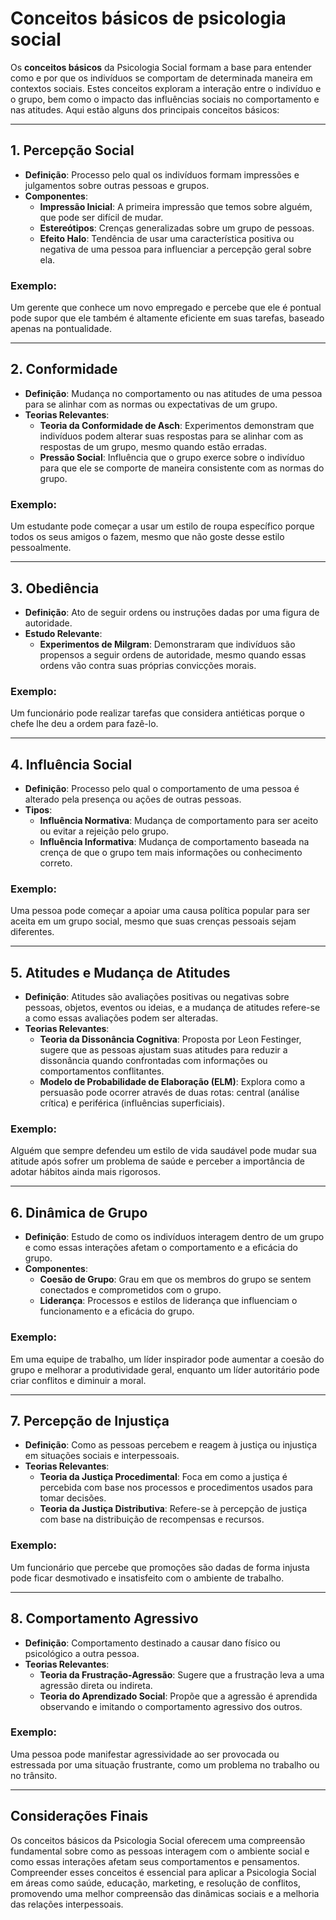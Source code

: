 # Conceitos básicos de psicologia social
Os **conceitos básicos** da Psicologia Social formam a base para entender como e por que os indivíduos se comportam de determinada maneira em contextos sociais. Estes conceitos exploram a interação entre o indivíduo e o grupo, bem como o impacto das influências sociais no comportamento e nas atitudes. Aqui estão alguns dos principais conceitos básicos:

---

## **1. Percepção Social**

- **Definição**: Processo pelo qual os indivíduos formam impressões e julgamentos sobre outras pessoas e grupos.
- **Componentes**:
  - **Impressão Inicial**: A primeira impressão que temos sobre alguém, que pode ser difícil de mudar.
  - **Estereótipos**: Crenças generalizadas sobre um grupo de pessoas.
  - **Efeito Halo**: Tendência de usar uma característica positiva ou negativa de uma pessoa para influenciar a percepção geral sobre ela.

### **Exemplo:**
Um gerente que conhece um novo empregado e percebe que ele é pontual pode supor que ele também é altamente eficiente em suas tarefas, baseado apenas na pontualidade.

---

## **2. Conformidade**

- **Definição**: Mudança no comportamento ou nas atitudes de uma pessoa para se alinhar com as normas ou expectativas de um grupo.
- **Teorias Relevantes**:
  - **Teoria da Conformidade de Asch**: Experimentos demonstram que indivíduos podem alterar suas respostas para se alinhar com as respostas de um grupo, mesmo quando estão erradas.
  - **Pressão Social**: Influência que o grupo exerce sobre o indivíduo para que ele se comporte de maneira consistente com as normas do grupo.

### **Exemplo:**
Um estudante pode começar a usar um estilo de roupa específico porque todos os seus amigos o fazem, mesmo que não goste desse estilo pessoalmente.

---

## **3. Obediência**

- **Definição**: Ato de seguir ordens ou instruções dadas por uma figura de autoridade.
- **Estudo Relevante**:
  - **Experimentos de Milgram**: Demonstraram que indivíduos são propensos a seguir ordens de autoridade, mesmo quando essas ordens vão contra suas próprias convicções morais.

### **Exemplo:**
Um funcionário pode realizar tarefas que considera antiéticas porque o chefe lhe deu a ordem para fazê-lo.

---

## **4. Influência Social**

- **Definição**: Processo pelo qual o comportamento de uma pessoa é alterado pela presença ou ações de outras pessoas.
- **Tipos**:
  - **Influência Normativa**: Mudança de comportamento para ser aceito ou evitar a rejeição pelo grupo.
  - **Influência Informativa**: Mudança de comportamento baseada na crença de que o grupo tem mais informações ou conhecimento correto.

### **Exemplo:**
Uma pessoa pode começar a apoiar uma causa política popular para ser aceita em um grupo social, mesmo que suas crenças pessoais sejam diferentes.

---

## **5. Atitudes e Mudança de Atitudes**

- **Definição**: Atitudes são avaliações positivas ou negativas sobre pessoas, objetos, eventos ou ideias, e a mudança de atitudes refere-se a como essas avaliações podem ser alteradas.
- **Teorias Relevantes**:
  - **Teoria da Dissonância Cognitiva**: Proposta por Leon Festinger, sugere que as pessoas ajustam suas atitudes para reduzir a dissonância quando confrontadas com informações ou comportamentos conflitantes.
  - **Modelo de Probabilidade de Elaboração (ELM)**: Explora como a persuasão pode ocorrer através de duas rotas: central (análise crítica) e periférica (influências superficiais).

### **Exemplo:**
Alguém que sempre defendeu um estilo de vida saudável pode mudar sua atitude após sofrer um problema de saúde e perceber a importância de adotar hábitos ainda mais rigorosos.

---

## **6. Dinâmica de Grupo**

- **Definição**: Estudo de como os indivíduos interagem dentro de um grupo e como essas interações afetam o comportamento e a eficácia do grupo.
- **Componentes**:
  - **Coesão de Grupo**: Grau em que os membros do grupo se sentem conectados e comprometidos com o grupo.
  - **Liderança**: Processos e estilos de liderança que influenciam o funcionamento e a eficácia do grupo.

### **Exemplo:**
Em uma equipe de trabalho, um líder inspirador pode aumentar a coesão do grupo e melhorar a produtividade geral, enquanto um líder autoritário pode criar conflitos e diminuir a moral.

---

## **7. Percepção de Injustiça**

- **Definição**: Como as pessoas percebem e reagem à justiça ou injustiça em situações sociais e interpessoais.
- **Teorias Relevantes**:
  - **Teoria da Justiça Procedimental**: Foca em como a justiça é percebida com base nos processos e procedimentos usados para tomar decisões.
  - **Teoria da Justiça Distributiva**: Refere-se à percepção de justiça com base na distribuição de recompensas e recursos.

### **Exemplo:**
Um funcionário que percebe que promoções são dadas de forma injusta pode ficar desmotivado e insatisfeito com o ambiente de trabalho.

---

## **8. Comportamento Agressivo**

- **Definição**: Comportamento destinado a causar dano físico ou psicológico a outra pessoa.
- **Teorias Relevantes**:
  - **Teoria da Frustração-Agressão**: Sugere que a frustração leva a uma agressão direta ou indireta.
  - **Teoria do Aprendizado Social**: Propõe que a agressão é aprendida observando e imitando o comportamento agressivo dos outros.

### **Exemplo:**
Uma pessoa pode manifestar agressividade ao ser provocada ou estressada por uma situação frustrante, como um problema no trabalho ou no trânsito.

---

## **Considerações Finais**

Os conceitos básicos da Psicologia Social oferecem uma compreensão fundamental sobre como as pessoas interagem com o ambiente social e como essas interações afetam seus comportamentos e pensamentos. Compreender esses conceitos é essencial para aplicar a Psicologia Social em áreas como saúde, educação, marketing, e resolução de conflitos, promovendo uma melhor compreensão das dinâmicas sociais e a melhoria das relações interpessoais.